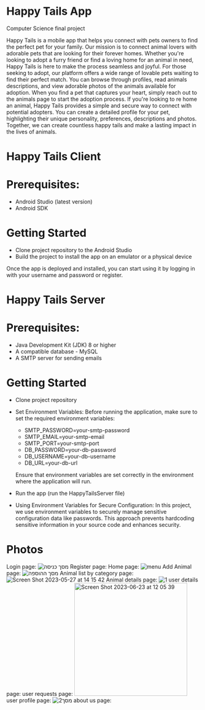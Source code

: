 # Happy Tails App
Computer Science final project

Happy Tails is a mobile app that helps you connect with pets owners to find the perfect pet for your family. Our mission is to connect animal lovers with adorable pets that are looking for their forever homes. Whether you're looking to adopt a furry friend or find a loving home for an animal in need, Happy Tails is here to make the process seamless and joyful. For those seeking to adopt, our platform offers a wide range of lovable pets waiting to find their perfect match. You can browse through profiles, read animals descriptions, and view adorable photos of the animals available for adoption. When you find a pet that captures your heart, simply reach out to the animals page to start the adoption process. If you're looking to re home an animal, Happy Tails provides a simple and secure way to connect with potential adopters. You can create a detailed profile for your pet, highlighting their unique personality, preferences, descriptions and photos.
Together, we can create countless happy tails and make a lasting impact in the lives of animals.

# Happy Tails Client

# Prerequisites: 
- Android Studio (latest version)
- Android SDK

# Getting Started
- Clone project repository to the Android Studio
- Build the project to install the app on an emulator or a physical device
  
Once the app is deployed and installed, you can start using it by logging in with your username and password or register.

# Happy Tails Server

# Prerequisites:
- Java Development Kit (JDK) 8 or higher
- A compatible database - MySQL
- A SMTP server for sending emails

# Getting Started
- Clone project repository 
- Set Environment Variables: Before running the application, make sure to set the required environment variables:
   - SMTP_PASSWORD=your-smtp-password
   - SMTP_EMAIL=your-smtp-email
   - SMTP_PORT=your-smtp-port
   - DB_PASSWORD=your-db-password
   - DB_USERNAME=your-db-username
   - DB_URL=your-db-url

  Ensure that environment variables are set correctly in the environment where the application will run.
- Run the app (run the HappyTailsServer file)

- Using Environment Variables for Secure Configuration: 
In this project, we use environment variables to securely manage sensitive configuration data like passwords.
This approach prevents hardcoding sensitive information in your source code and enhances security.

# Photos
Login page:
![מסך כניסה](https://github.com/nataly-projects/HappyTailsApp/assets/57751387/c8c3c7ff-956a-499c-8aba-5248f75e0fc3)
Register page: 
Home page: 
![menu](https://github.com/nataly-projects/HappyTailsApp/assets/57751387/e18a5439-ac52-40af-adbc-40ac1497fc1a)
Add Animal page: 
![מסך ההוספה](https://github.com/nataly-projects/HappyTailsApp/assets/57751387/5af283be-9a62-4c51-b087-a1a13f5077bb)
Animal list by category page: 
![Screen Shot 2023-05-27 at 14 15 42](https://github.com/nataly-projects/HappyTailsApp/assets/57751387/4909a7e2-249e-4b22-8985-eba8cae3f366)
Animal details page: 
![1](https://github.com/nataly-projects/HappyTailsApp/assets/57751387/6df9c5d1-aa4a-4c5e-aae3-da0d5950fc17)
user details page:
user requests page: 
<img width="294" alt="Screen Shot 2023-06-23 at 12 05 39" src="https://github.com/nataly-projects/HappyTailsApp/assets/57751387/fae1c49e-9827-4521-9ef4-91179dff6fd6">
user profile page: 
![מסך2](https://github.com/nataly-projects/HappyTailsApp/assets/57751387/f355b902-881d-4f5a-a7bb-bc82dc1e5ac2)
about us page:

